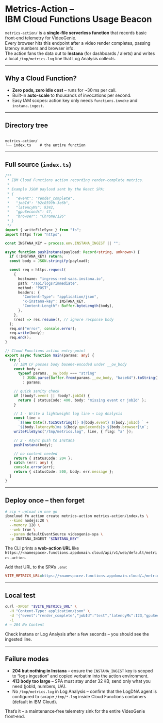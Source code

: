 # Metrics‑Action –  IBM Cloud Functions Usage Beacon

`metrics-action/` is a **single‑file serverless function** that records basic
front‑end telemetry for VideoGenie.  
Every browser hits this endpoint after a video render completes, passing
latency numbers and browser info.  
The action fans the data out to **Instana** (for dashboards / alerts) and
writes a local `/tmp/metrics.log` line that Log Analysis collects.

---

## Why a Cloud Function?

* **Zero pods, zero idle cost** – runs for ~30 ms per call.
* Built‑in **auto‑scale** to thousands of invocations per second.
* Easy IAM scopes: action key only needs `functions.invoke` and
  `instana.ingest`.

---

## Directory tree

```

metrics-action/
└── index.ts    # the entire function

````

---

## Full source (`index.ts`)

```ts
/**
 * IBM Cloud Functions action recording render‑complete metrics.
 *
 * Example JSON payload sent by the React SPA:
 * {
 *   "event": "render_complete",
 *   "jobId": "b2c8599b-3e6b",
 *   "latencyMs": 9342,
 *   "gpuSeconds": 47,
 *   "browser": "Chrome/126"
 * }
 */
import { writeFileSync } from "fs";
import https from "https";

const INSTANA_KEY = process.env.INSTANA_INGEST || "";

async function pushInstana(payload: Record<string, unknown>) {
  if (!INSTANA_KEY) return;
  const body = JSON.stringify(payload);

  const req = https.request(
    {
      hostname: "ingress-red-saas.instana.io",
      path: "/api/logs?immediate",
      method: "POST",
      headers: {
        "Content-Type": "application/json",
        "x-instana-key": INSTANA_KEY,
        "Content-Length": Buffer.byteLength(body),
      },
    },
    (res) => res.resume(), // ignore response body
  );
  req.on("error", console.error);
  req.write(body);
  req.end();
}

// Cloud Functions action entry‑point
export async function main(params: any) {
  try {
    // IBM CF passes body base64‑encoded under __ow_body
    const body =
      typeof params.__ow_body === "string"
        ? JSON.parse(Buffer.from(params.__ow_body, "base64").toString())
        : params;

    // quick sanity check
    if (!body?.event || !body?.jobId) {
      return { statusCode: 400, body: "missing event or jobId" };
    }

    // 1 · Write a lightweight log line → Log Analysis
    const line =
      `${new Date().toISOString()} ${body.event} ${body.jobId} ` +
      `${body.latencyMs}ms ${body.gpuSeconds}s ${body.browser}\n`;
    writeFileSync("/tmp/metrics.log", line, { flag: "a" });

    // 2 · Async push to Instana
    pushInstana(body);

    // no content needed
    return { statusCode: 204 };
  } catch (err: any) {
    console.error(err);
    return { statusCode: 500, body: err.message };
  }
}
````

---

## Deploy once – then forget

```bash
# zip + upload in one go
ibmcloud fn action create metrics-action metrics-action/index.ts \
  --kind nodejs:20 \
  --memory 128 \
  --web true \
  --param defaultEventSource videogenie-spa \
  -p INSTANA_INGEST "$INSTANA_KEY"
```

The CLI prints a **web‑action URL** like
`https://<namespace>.functions.appdomain.cloud/api/v1/web/default/metrics-action`.

Add that URL to the SPA’s `.env`:

```ini
VITE_METRICS_URL=https://<namespace>.functions.appdomain.cloud/…/metrics-action
```

---

## Local test

```bash
curl -XPOST "$VITE_METRICS_URL" \
  -H "Content-Type: application/json" \
  -d '{"event":"render_complete","jobId":"test","latencyMs":123,"gpuSeconds":4,"browser":"curl"}' \
  -i
# → 204 No Content
```

Check Instana or Log Analysis after a few seconds – you should see the
ingested line.

---

## Failure modes

* **204 but nothing in Instana** – ensure the `INSTANA_INGEST` key is
  scoped to “logs ingestion” and copied verbatim into the action
  environment.
* **413 body too large** – SPA must stay under 32 KB; send only what you
  need (jobId, numbers, UA).
* No `/tmp/metrics.log` in Log Analysis – confirm that the LogDNA agent
  is configured to scrape `/tmp/*.log` inside Cloud Functions containers
  (default in IBM Cloud).

That’s it – a maintenance‑free telemetry sink for the entire
VideoGenie front‑end.


